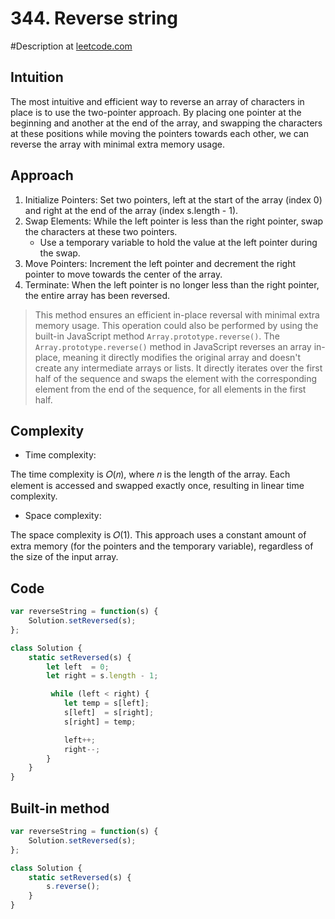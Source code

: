 # 344. Reverse string
#Description at [leetcode.com](https://leetcode.com/problems/reverse-string/description/)

## Intuition
The most intuitive and efficient way to reverse an array of characters in place is to use the two-pointer approach. By 
placing one pointer at the beginning and another at the end of the array, and swapping the characters at these positions 
while moving the pointers towards each other, we can reverse the array with minimal extra memory usage.

## Approach
1. Initialize Pointers: Set two pointers, left at the start of the array (index 0) and right at the end of the array 
   (index s.length - 1).
2. Swap Elements: While the left pointer is less than the right pointer, swap the characters at these two pointers.
    - Use a temporary variable to hold the value at the left pointer during the swap.
3. Move Pointers: Increment the left pointer and decrement the right pointer to move towards the center of the array.
4. Terminate: When the left pointer is no longer less than the right pointer, the entire array has been reversed.

> This method ensures an efficient in-place reversal with minimal extra memory usage. This operation could also be 
> performed by using the built-in JavaScript method `Array.prototype.reverse()`. The `Array.prototype.reverse()` method 
> in JavaScript reverses an array in-place, meaning it directly modifies the original array and doesn't create any 
> intermediate arrays or lists. It directly iterates over the first half of the sequence and swaps the element with the 
> corresponding element from the end of the sequence, for all elements in the first half.

## Complexity
- Time complexity:

The time complexity is 𝑂(𝑛), where 𝑛 is the length of the array. Each element is accessed and swapped exactly once, 
resulting in linear time complexity.

- Space complexity:

The space complexity is 𝑂(1). This approach uses a constant amount of extra memory (for the pointers and the temporary 
variable), regardless of the size of the input array.

## Code
```js
var reverseString = function(s) {
    Solution.setReversed(s);
};

class Solution {
    static setReversed(s) {
        let left  = 0;            
        let right = s.length - 1; 

         while (left < right) {
            let temp = s[left];  
            s[left]  = s[right];  
            s[right] = temp;     

            left++;  
            right--; 
        }
    }
}
```

## Built-in method
```js
var reverseString = function(s) {
    Solution.setReversed(s);
};

class Solution {
    static setReversed(s) {
        s.reverse();
    }
}
```